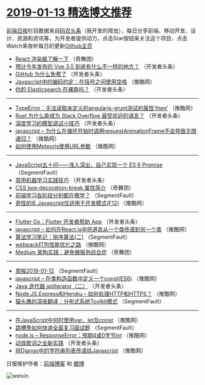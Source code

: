 # [2019-01-13 精选博文推荐](https://toutiao.qdkfweb.cn/date/2019/01/13)

[前端日报](https://qdkfweb.cn/c/news)栏目数据来自[码农头条](https://toutiao.qdkfweb.cn/)（我开发的爬虫），每日分享前端、移动开发、设计、资源和资讯等，为开发者提供动力，点击Star按钮来关注这个项目，点击Watch来收听每日的更新[Github主页](https://github.com/kujian/frontendDaily)
* [React 渲染器了解一下](https://toutiao.qdkfweb.cn/97675.html) （奇舞团）
* [预计今年发布的 Vue 3.0 到底有什么不一样的地方？](https://toutiao.qdkfweb.cn/97619.html) （开发者头条）
* [GitHub 为什么免费了](https://toutiao.qdkfweb.cn/97617.html) （开发者头条）
* [Javascript中的编码约定：在括号之间使用空格](https://toutiao.qdkfweb.cn/97657.html) （推酷网）
* [你的 Elasticsearch 在裸奔吗？](https://toutiao.qdkfweb.cn/97629.html) （开发者头条）

***
* [TypeError：无法读取未定义的angularjs-grunt测试的属性’then’](https://toutiao.qdkfweb.cn/97659.html) （推酷网）
* [Rust 为什么能成为 Stack Overflow 最受欢迎的语言？](https://toutiao.qdkfweb.cn/97620.html) （开发者头条）
* [深度学习的模型调试小技巧](https://toutiao.qdkfweb.cn/97632.html) （开发者头条）
* [javascript – 为什么在循环开始时调用requestAnimationFrame不会导致无限递归？](https://toutiao.qdkfweb.cn/97662.html) （推酷网）
* [如何使用Meteorjs使用URL参数](https://toutiao.qdkfweb.cn/97664.html) （推酷网）

***
* [JavaScript五十问——浅入深出，自己实现一个 ES 6 Promise](https://toutiao.qdkfweb.cn/97603.html) （SegmentFault）
* [常用机器学习实践技巧](https://toutiao.qdkfweb.cn/97635.html) （开发者头条）
* [CSS box-decoration-break 属性简介](https://toutiao.qdkfweb.cn/97677.html) （奇舞团）
* [前端学习各阶段分别都在哪学？](https://toutiao.qdkfweb.cn/97614.html) （SegmentFault）
* [奇怪的IE,Javascript仅适用于开发模式(F12)](https://toutiao.qdkfweb.cn/97654.html) （推酷网）

***
* [Flutter Go：Flutter 开发者帮助 App](https://toutiao.qdkfweb.cn/97625.html) （开发者头条）
* [javascript – 如何在React.js中将道具从一个类传递到另一个类](https://toutiao.qdkfweb.cn/97665.html) （推酷网）
* [算法学习笔记：排序算法(二)](https://toutiao.qdkfweb.cn/97604.html) （SegmentFault）
* [webpack打包性能优化之路](https://toutiao.qdkfweb.cn/97644.html) （推酷网）
* [Medium 架构实践：避免微服务综合症](https://toutiao.qdkfweb.cn/97678.html) （奇舞团）

***
* [周报2019-01-12](https://toutiao.qdkfweb.cn/97615.html) （SegmentFault）
* [javascript – 在类构造函数中定义一个const(ES6)](https://toutiao.qdkfweb.cn/97655.html) （推酷网）
* [Java 迭代器 spliterator（二）](https://toutiao.qdkfweb.cn/97626.html) （开发者头条）
* [Node.JS,Express和Heroku – 如何处理HTTP和HTTPS？](https://toutiao.qdkfweb.cn/97666.html) （推酷网）
* [猫头鹰的深夜翻译：分布式系统Toolkit模式](https://toutiao.qdkfweb.cn/97605.html) （SegmentFault）

***
* [在JavaScript中何时使用var、let及const](https://toutiao.qdkfweb.cn/97645.html) （推酷网）
* [跳槽季如何快速全面复习面试题](https://toutiao.qdkfweb.cn/97616.html) （SegmentFault）
* [node.js – ResponseError：预期4或0字节int](https://toutiao.qdkfweb.cn/97656.html) （推酷网）
* [动效歌词之全新实践](https://toutiao.qdkfweb.cn/97627.html) （开发者头条）
* [将Django中的字符串列表传递给Javascript](https://toutiao.qdkfweb.cn/97667.html) （推酷网）

日报维护作者：[前端博客](https://qdkfweb.cn/) 和 [微博](https://qdkfweb.cn/go/weibo)

![weixin](https://user-images.githubusercontent.com/3055447/38468989-651132ac-3b80-11e8-8e6b-15122322a9d7.png)